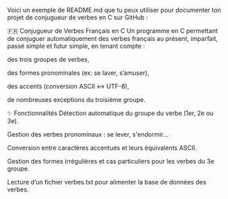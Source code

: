Voici un exemple de README.md que tu peux utiliser pour documenter ton projet de conjugueur de verbes en C sur GitHub :

🇫🇷 Conjugueur de Verbes Français en C
Un programme en C permettant de conjuguer automatiquement des verbes français au présent, imparfait, passé simple et futur simple, en tenant compte :

des trois groupes de verbes,

des formes pronominales (ex: se laver, s’amuser),

des accents (conversion ASCII ↔ UTF-8),

de nombreuses exceptions du troisième groupe.

✨ Fonctionnalités
Détection automatique du groupe du verbe (1er, 2e ou 3e).

Gestion des verbes pronominaux : se lever, s'endormir...

Conversion entre caractères accentués et leurs équivalents ASCII.

Gestion des formes irrégulières et cas particuliers pour les verbes du 3e groupe.

Lecture d’un fichier verbes.txt pour alimenter la base de données des verbes.
